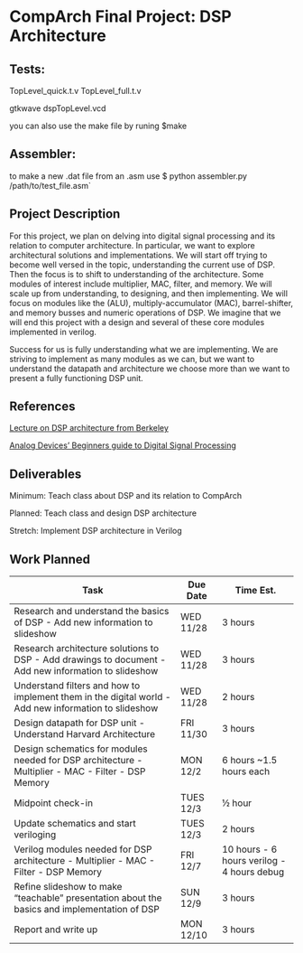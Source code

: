 # CompArch Final Project: DSP Architecture

## Tests:

TopLevel_quick.t.v
TopLevel_full.t.v

gtkwave dspTopLevel.vcd

you can also use the make file by runing
$make
## Assembler:

to make a new .dat file from an .asm use
$ python assembler.py /path/to/test_file.asm`


## Project Description

For this project, we plan on delving into digital signal processing and its relation to computer architecture. In particular, we want to explore architectural solutions and implementations. We will start off trying to become well versed in the topic, understanding the current use of DSP. Then the focus is to shift to understanding of the architecture. Some modules of interest include multiplier, MAC, filter, and memory. We will scale up from understanding, to designing, and then implementing. We will focus on modules like the (ALU), multiply-accumulator (MAC), barrel-shifter, and memory busses­ and numeric operations of DSP. We imagine that we will end this project with a design and several of these core modules implemented in verilog.

Success for us is fully understanding what we are implementing. We are striving to implement as many modules as we can, but we want to understand the datapath and architecture we choose more than we want to present a fully functioning DSP unit.

## References

[Lecture on DSP architecture from Berkeley](http://bwrcs.eecs.berkeley.edu/Classes/CS252/Notes/Lec09-DSP.pdf)

[Analog Devices’ Beginners guide to Digital Signal Processing](https://www.analog.com/en/design-center/landing-pages/001/beginners-guide-to-dsp.html)

## Deliverables

Minimum: Teach class about DSP and its relation to CompArch

Planned: Teach class and design DSP architecture

Stretch: Implement DSP architecture in Verilog

## Work Planned

| Task                                                                                                 | Due Date  | Time Est.                                  |
|------------------------------------------------------------------------------------------------------|-----------|--------------------------------------------|
| Research and understand the basics of DSP - Add new information to slideshow                         | WED 11/28 | 3 hours                                    |
| Research architecture solutions to DSP - Add drawings to document - Add new information to slideshow | WED 11/28 | 3 hours                                    |
| Understand filters and how to implement them in the digital world - Add new information to slideshow | WED 11/28 | 2 hours                                    |
| Design datapath for DSP unit - Understand Harvard Architecture                                       | FRI 11/30 | 3 hours                                    |
| Design schematics for modules needed for DSP architecture - Multiplier - MAC - Filter - DSP Memory   | MON 12/2  | 6 hours ~1.5 hours each                    |
| Midpoint check-in                                                                                    | TUES 12/3 | ½ hour                                     |
| Update schematics and start veriloging                                                               | TUES 12/3 | 2 hours                                    |
| Verilog modules needed for DSP architecture  - Multiplier - MAC - Filter - DSP Memory                | FRI 12/7  | 10 hours - 6 hours verilog - 4 hours debug |
| Refine slideshow to make “teachable” presentation about the basics and implementation of DSP         | SUN 12/9  | 3 hours                                    |
| Report and write up                                                                                  | MON 12/10 | 3 hours                                    |
